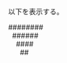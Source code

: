 以下を表示する。

\#\#\#\#\#\#\#\#  
&nbsp;&nbsp;\#\#\#\#\#\#  
&nbsp;&nbsp;&nbsp;&nbsp;\#\#\#\#  
&nbsp;&nbsp;&nbsp;&nbsp;&nbsp;&nbsp;\#\#  
